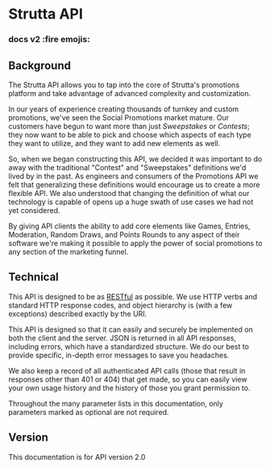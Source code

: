 # Strutta API


### docs v2 :fire emojis:

## Background

The Strutta API allows you to tap into the core of Strutta's promotions platform and take advantage of advanced complexity and customization.

In our years of experience creating thousands of turnkey and custom promotions, we've seen the Social Promotions market mature. Our customers have begun to want more than just _Sweepstakes_ or _Contests_; they now want to be able to pick and choose which aspects of each type they want to utilize, and they want to add new elements as well.

So, when we began constructing this API, we decided it was important to do away with the traditional "Contest" and "Sweepstakes" definitions we'd lived by in the past. As engineers and consumers of the Promotions API we felt that generalizing these definitions would encourage us to create a more flexible API. We also understood that changing the definition of what our technology is capable of opens up a huge swath of use cases we had not yet considered.

By giving API clients the ability to add core elements like Games, Entries, Moderation, Random Draws, and Points Rounds to any aspect of their software we're making it possible to apply the power of social promotions to any section of the marketing funnel.

## Technical

This API is designed to be as [RESTful](http://en.wikipedia.org/wiki/Representational_state_transfer) as possible.
We use HTTP verbs and standard HTTP response codes, and object hierarchy is (with a few exceptions) described exactly by the URI.

This API is designed so that it can easily and securely be implemented on both the client and the server.
JSON is returned in all API responses, including errors, which have a standardized structure.
We do our best to provide specific, in-depth error messages to save you headaches.

We also keep a record of all authenticated API calls (those that result in responses other than 401 or 404) that get made, so you can easily view your own usage history and the history of those you grant permission to.

Throughout the many parameter lists in this documentation, only parameters marked as optional are not required.

## Version

This documentation is for API version 2.0
